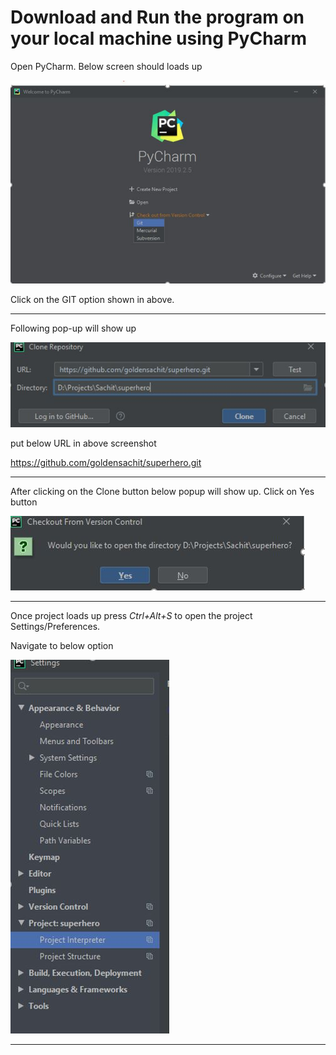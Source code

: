 # Download and Run the program on your local machine using PyCharm

Open PyCharm. Below screen should loads up

![Open Screen](documentation/image/open-pycharm.JPG)

Click on the GIT option shown in above. 
***

Following pop-up will show up

![Git Clone](documentation/image/git-clone.JPG)

put below URL  in above screenshot

https://github.com/goldensachit/superhero.git
***

After clicking on the Clone button below popup will show up. Click on Yes button

![Git Clone](documentation/image/open-proj.JPG)

***

Once project loads up press _Ctrl+Alt+S_ to open the project Settings/Preferences. 

Navigate to below option 

![Git Clone](documentation/image/proj-interpreter.JPG)

***



